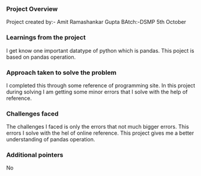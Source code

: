 ### Project Overview

 Project created by:- Amit Ramashankar Gupta
BAtch:-DSMP 5th October


### Learnings from the project

 I get know one important datatype of python which is pandas.
This poject is based on pandas operation.



### Approach taken to solve the problem

 I completed this through some reference of programming site.
In this project during solving I am getting some minor errors that I solve with the help of reference.


### Challenges faced

 The challenges I faced is only the errors that not much bigger errors.
This errors I solve with the hel of  online reference.
This project gives me a better understanding of pandas operation.



### Additional pointers

 No


